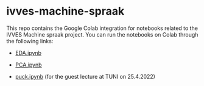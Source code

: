 # ivves-machine-spraak

This repo contains the Google Colab integration for notebooks related to the
IVVES Machine spraak project.
You can run the notebooks on Colab through the following links:

- [EDA.ipynb](https://colab.research.google.com/github/solita/ivves-machine-spraak/blob/main/notebooks/EDA.ipynb)

- [PCA.ipynb](https://colab.research.google.com/github/solita/ivves-machine-spraak/blob/main/notebooks/PCA.ipynb)

- [puck.ipynb](https://colab.research.google.com/github/solita/ivves-machine-spraak/blob/main/notebooks/puck.ipynb) (for the guest lecture at TUNI on 25.4.2022)

